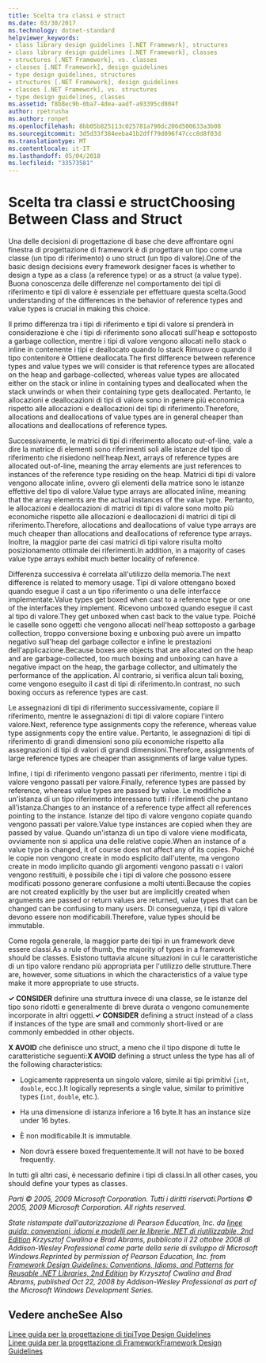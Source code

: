 ```yaml
---
title: Scelta tra classi e struct
ms.date: 03/30/2017
ms.technology: dotnet-standard
helpviewer_keywords:
- class library design guidelines [.NET Framework], structures
- class library design guidelines [.NET Framework], classes
- structures [.NET Framework], vs. classes
- classes [.NET Framework], design guidelines
- type design guidelines, structures
- structures [.NET Framework], design guidelines
- classes [.NET Framework], vs. structures
- type design guidelines, classes
ms.assetid: f8b8ec9b-0ba7-4dea-aadf-a93395cd804f
author: rpetrusha
ms.author: ronpet
ms.openlocfilehash: 8bb05b825113c025781a790dc206d500633a3b08
ms.sourcegitcommit: 3d5d33f384eeba41b2dff79d096f47ccc8d8f03d
ms.translationtype: MT
ms.contentlocale: it-IT
ms.lasthandoff: 05/04/2018
ms.locfileid: "33573581"
---
```

# <a name="choosing-between-class-and-struct"></a><span data-ttu-id="c1c93-102">Scelta tra classi e struct</span><span class="sxs-lookup"><span data-stu-id="c1c93-102">Choosing Between Class and Struct</span></span>
<span data-ttu-id="c1c93-103">Una delle decisioni di progettazione di base che deve affrontare ogni finestra di progettazione di framework è di progettare un tipo come una classe (un tipo di riferimento) o uno struct (un tipo di valore).</span><span class="sxs-lookup"><span data-stu-id="c1c93-103">One of the basic design decisions every framework designer faces is whether to design a type as a class (a reference type) or as a struct (a value type).</span></span> <span data-ttu-id="c1c93-104">Buona conoscenza delle differenze nel comportamento dei tipi di riferimento e tipi di valore è essenziale per effettuare questa scelta.</span><span class="sxs-lookup"><span data-stu-id="c1c93-104">Good understanding of the differences in the behavior of reference types and value types is crucial in making this choice.</span></span>  
  
 <span data-ttu-id="c1c93-105">Il primo differenza tra i tipi di riferimento e tipi di valore si prenderà in considerazione è che i tipi di riferimento sono allocati sull'heap e sottoposto a garbage collection, mentre i tipi di valore vengono allocati nello stack o inline in contenente i tipi e deallocato quando lo stack Rimuove o quando il tipo contenitore è Ottiene deallocata.</span><span class="sxs-lookup"><span data-stu-id="c1c93-105">The first difference between reference types and value types we will consider is that reference types are allocated on the heap and garbage-collected, whereas value types are allocated either on the stack or inline in containing types and deallocated when the stack unwinds or when their containing type gets deallocated.</span></span> <span data-ttu-id="c1c93-106">Pertanto, le allocazioni e deallocazioni di tipi di valore sono in genere più economica rispetto alle allocazioni e deallocazioni dei tipi di riferimento.</span><span class="sxs-lookup"><span data-stu-id="c1c93-106">Therefore, allocations and deallocations of value types are in general cheaper than allocations and deallocations of reference types.</span></span>  
  
 <span data-ttu-id="c1c93-107">Successivamente, le matrici di tipi di riferimento allocato out-of-line, vale a dire la matrice di elementi sono riferimenti soli alle istanze del tipo di riferimento che risiedono nell'heap.</span><span class="sxs-lookup"><span data-stu-id="c1c93-107">Next, arrays of reference types are allocated out-of-line, meaning the array elements are just references to instances of the reference type residing on the heap.</span></span> <span data-ttu-id="c1c93-108">Matrici di tipi di valore vengono allocate inline, ovvero gli elementi della matrice sono le istanze effettive del tipo di valore.</span><span class="sxs-lookup"><span data-stu-id="c1c93-108">Value type arrays are allocated inline, meaning that the array elements are the actual instances of the value type.</span></span> <span data-ttu-id="c1c93-109">Pertanto, le allocazioni e deallocazioni di matrici di tipi di valore sono molto più economiche rispetto alle allocazioni e deallocazioni di matrici di tipi di riferimento.</span><span class="sxs-lookup"><span data-stu-id="c1c93-109">Therefore, allocations and deallocations of value type arrays are much cheaper than allocations and deallocations of reference type arrays.</span></span> <span data-ttu-id="c1c93-110">Inoltre, la maggior parte dei casi matrici di tipi valore risulta molto posizionamento ottimale dei riferimenti.</span><span class="sxs-lookup"><span data-stu-id="c1c93-110">In addition, in a majority of cases value type arrays exhibit much better locality of reference.</span></span>  
  
 <span data-ttu-id="c1c93-111">Differenza successiva è correlata all'utilizzo della memoria.</span><span class="sxs-lookup"><span data-stu-id="c1c93-111">The next difference is related to memory usage.</span></span> <span data-ttu-id="c1c93-112">Tipi di valore ottengano boxed quando esegue il cast a un tipo riferimento o una delle interfacce implementate.</span><span class="sxs-lookup"><span data-stu-id="c1c93-112">Value types get boxed when cast to a reference type or one of the interfaces they implement.</span></span> <span data-ttu-id="c1c93-113">Ricevono unboxed quando esegue il cast al tipo di valore.</span><span class="sxs-lookup"><span data-stu-id="c1c93-113">They get unboxed when cast back to the value type.</span></span> <span data-ttu-id="c1c93-114">Poiché le caselle sono oggetti che vengono allocati nell'heap sottoposto a garbage collection, troppo conversione boxing e unboxing può avere un impatto negativo sull'heap del garbage collector e infine le prestazioni dell'applicazione.</span><span class="sxs-lookup"><span data-stu-id="c1c93-114">Because boxes are objects that are allocated on the heap and are garbage-collected, too much boxing and unboxing can have a negative impact on the heap, the garbage collector, and ultimately the performance of the application.</span></span>  <span data-ttu-id="c1c93-115">Al contrario, si verifica alcun tali boxing, come vengono eseguito il cast di tipi di riferimento.</span><span class="sxs-lookup"><span data-stu-id="c1c93-115">In contrast, no such boxing occurs as reference types are cast.</span></span>  
  
 <span data-ttu-id="c1c93-116">Le assegnazioni di tipi di riferimento successivamente, copiare il riferimento, mentre le assegnazioni di tipi di valore copiare l'intero valore.</span><span class="sxs-lookup"><span data-stu-id="c1c93-116">Next, reference type assignments copy the reference, whereas value type assignments copy the entire value.</span></span> <span data-ttu-id="c1c93-117">Pertanto, le assegnazioni di tipi di riferimento di grandi dimensioni sono più economiche rispetto alla assegnazioni di tipi di valori di grandi dimensioni.</span><span class="sxs-lookup"><span data-stu-id="c1c93-117">Therefore, assignments of large reference types are cheaper than assignments of large value types.</span></span>  
  
 <span data-ttu-id="c1c93-118">Infine, i tipi di riferimento vengono passati per riferimento, mentre i tipi di valore vengono passati per valore.</span><span class="sxs-lookup"><span data-stu-id="c1c93-118">Finally, reference types are passed by reference, whereas value types are passed by value.</span></span> <span data-ttu-id="c1c93-119">Le modifiche a un'istanza di un tipo riferimento interessano tutti i riferimenti che puntano all'istanza.</span><span class="sxs-lookup"><span data-stu-id="c1c93-119">Changes to an instance of a reference type affect all references pointing to the instance.</span></span> <span data-ttu-id="c1c93-120">Istanze del tipo di valore vengono copiate quando vengono passati per valore.</span><span class="sxs-lookup"><span data-stu-id="c1c93-120">Value type instances are copied when they are passed by value.</span></span> <span data-ttu-id="c1c93-121">Quando un'istanza di un tipo di valore viene modificata, ovviamente non si applica una delle relative copie.</span><span class="sxs-lookup"><span data-stu-id="c1c93-121">When an instance of a value type is changed, it of course does not affect any of its copies.</span></span> <span data-ttu-id="c1c93-122">Poiché le copie non vengono create in modo esplicito dall'utente, ma vengono create in modo implicito quando gli argomenti vengono passati o i valori vengono restituiti, è possibile che i tipi di valore che possono essere modificati possono generare confusione a molti utenti.</span><span class="sxs-lookup"><span data-stu-id="c1c93-122">Because the copies are not created explicitly by the user but are implicitly created when arguments are passed or return values are returned, value types that can be changed can be confusing to many users.</span></span> <span data-ttu-id="c1c93-123">Di conseguenza, i tipi di valore devono essere non modificabili.</span><span class="sxs-lookup"><span data-stu-id="c1c93-123">Therefore, value types should be immutable.</span></span>  
  
 <span data-ttu-id="c1c93-124">Come regola generale, la maggior parte dei tipi in un framework deve essere classi.</span><span class="sxs-lookup"><span data-stu-id="c1c93-124">As a rule of thumb, the majority of types in a framework should be classes.</span></span> <span data-ttu-id="c1c93-125">Esistono tuttavia alcune situazioni in cui le caratteristiche di un tipo valore rendano più appropriata per l'utilizzo delle strutture.</span><span class="sxs-lookup"><span data-stu-id="c1c93-125">There are, however, some situations in which the characteristics of a value type make it more appropriate to use structs.</span></span>  
  
 <span data-ttu-id="c1c93-126">**✓ CONSIDER** definire una struttura invece di una classe, se le istanze del tipo sono ridotti e generalmente di breve durata o vengono comunemente incorporate in altri oggetti.</span><span class="sxs-lookup"><span data-stu-id="c1c93-126">**✓ CONSIDER** defining a struct instead of a class if instances of the type are small and commonly short-lived or are commonly embedded in other objects.</span></span>  
  
 <span data-ttu-id="c1c93-127">**X AVOID** che definisce uno struct, a meno che il tipo dispone di tutte le caratteristiche seguenti:</span><span class="sxs-lookup"><span data-stu-id="c1c93-127">**X AVOID** defining a struct unless the type has all of the following characteristics:</span></span>  
  
-   <span data-ttu-id="c1c93-128">Logicamente rappresenta un singolo valore, simile ai tipi primitivi (`int`, `double`, ecc.).</span><span class="sxs-lookup"><span data-stu-id="c1c93-128">It logically represents a single value, similar to primitive types (`int`, `double`, etc.).</span></span>  
  
-   <span data-ttu-id="c1c93-129">Ha una dimensione di istanza inferiore a 16 byte.</span><span class="sxs-lookup"><span data-stu-id="c1c93-129">It has an instance size under 16 bytes.</span></span>  
  
-   <span data-ttu-id="c1c93-130">È non modificabile.</span><span class="sxs-lookup"><span data-stu-id="c1c93-130">It is immutable.</span></span>  
  
-   <span data-ttu-id="c1c93-131">Non dovrà essere boxed frequentemente.</span><span class="sxs-lookup"><span data-stu-id="c1c93-131">It will not have to be boxed frequently.</span></span>  
  
 <span data-ttu-id="c1c93-132">In tutti gli altri casi, è necessario definire i tipi di classi.</span><span class="sxs-lookup"><span data-stu-id="c1c93-132">In all other cases, you should define your types as classes.</span></span>  
  
 <span data-ttu-id="c1c93-133">*Parti © 2005, 2009 Microsoft Corporation. Tutti i diritti riservati.*</span><span class="sxs-lookup"><span data-stu-id="c1c93-133">*Portions © 2005, 2009 Microsoft Corporation. All rights reserved.*</span></span>  
  
 <span data-ttu-id="c1c93-134">*State ristampate dall'autorizzazione di Pearson Education, Inc. da [linee guida: convenzioni, idiomi e modelli per le librerie .NET di riutilizzabile, 2nd Edition](https://www.informit.com/store/framework-design-guidelines-conventions-idioms-and-9780321545619) Krzysztof Cwalina e Brad Abrams, pubblicato il 22 ottobre 2008 di Addison-Wesley Professional come parte della serie di sviluppo di Microsoft Windows.*</span><span class="sxs-lookup"><span data-stu-id="c1c93-134">*Reprinted by permission of Pearson Education, Inc. from [Framework Design Guidelines: Conventions, Idioms, and Patterns for Reusable .NET Libraries, 2nd Edition](https://www.informit.com/store/framework-design-guidelines-conventions-idioms-and-9780321545619) by Krzysztof Cwalina and Brad Abrams, published Oct 22, 2008 by Addison-Wesley Professional as part of the Microsoft Windows Development Series.*</span></span>  
  
## <a name="see-also"></a><span data-ttu-id="c1c93-135">Vedere anche</span><span class="sxs-lookup"><span data-stu-id="c1c93-135">See Also</span></span>  
 [<span data-ttu-id="c1c93-136">Linee guida per la progettazione di tipi</span><span class="sxs-lookup"><span data-stu-id="c1c93-136">Type Design Guidelines</span></span>](../../../docs/standard/design-guidelines/type.md)  
 [<span data-ttu-id="c1c93-137">Linee guida per la progettazione di Framework</span><span class="sxs-lookup"><span data-stu-id="c1c93-137">Framework Design Guidelines</span></span>](../../../docs/standard/design-guidelines/index.md)
